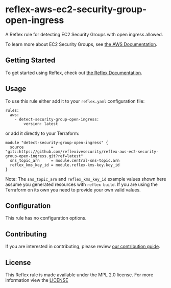 # reflex-aws-ec2-security-group-open-ingress
A Reflex rule for detecting EC2 Security Groups with open ingress allowed.

To learn more about EC2 Security Groups, see [the AWS Documentation](https://docs.aws.amazon.com/AWSEC2/latest/UserGuide/ec2-security-groups.html).

## Getting Started
To get started using Reflex, check out [the Reflex Documentation](https://docs.cloudmitigator.com/).

## Usage
To use this rule either add it to your `reflex.yaml` configuration file:  
```
rules:
  aws:
    - detect-security-group-open-ingress:
        version: latest
```

or add it directly to your Terraform:  
```
module "detect-security-group-open-ingress" {
  source            = "git::https://github.com/reflexivesecurity/reflex-aws-ec2-security-group-open-ingress.git?ref=latest"
  sns_topic_arn     = module.central-sns-topic.arn
  reflex_kms_key_id = module.reflex-kms-key.key_id
}
```

Note: The `sns_topic_arn` and `reflex_kms_key_id` example values shown here assume you generated resources with `reflex build`. If you are using the Terraform on its own you need to provide your own valid values.

## Configuration
This rule has no configuration options.

## Contributing
If you are interested in contributing, please review [our contribution guide](https://docs.cloudmitigator.com/about/contributing.html).

## License
This Reflex rule is made available under the MPL 2.0 license. For more information view the [LICENSE](https://github.com/reflexivesecurity/reflex-aws-ec2-security-group-open-ingress/blob/master/LICENSE) 
